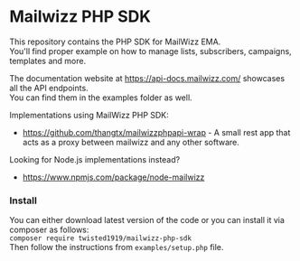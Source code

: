 Mailwizz PHP SDK
================

This repository contains the PHP SDK for MailWizz EMA.  
You'll find proper example on how to manage lists, subscribers, campaigns, templates and more.

The documentation website at https://api-docs.mailwizz.com/ showcases all the API endpoints.  
You can find them in the examples folder as well.  

Implementations using MailWizz PHP SDK:
- https://github.com/thangtx/mailwizzphpapi-wrap - A small rest app that acts as a proxy between mailwizz and any other software.  

Looking for Node.js implementations instead?  
- https://www.npmjs.com/package/node-mailwizz  

### Install
You can either download latest version of the code or you can install it via composer as follows:  
`composer require twisted1919/mailwizz-php-sdk`  
Then follow the instructions from `examples/setup.php` file.

